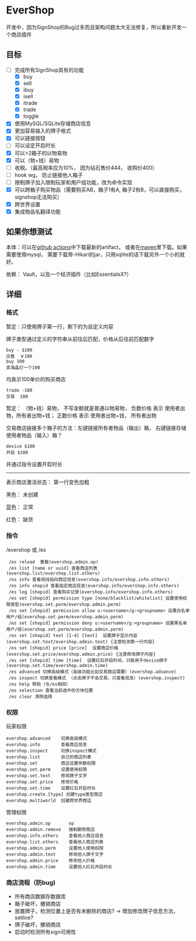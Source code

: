 # EverShop

开发中，因为SignShop的Bug过多而且架构问题太大无法修复，所以重新开发一个商店插件

## 目标

- [ ] 完成所有SignShop具有的功能
  - [x] buy
  - [x] sell
  - [x] ibuy
  - [x] isell
  - [x] itrade
  - [x] trade
  - [x] toggle
- [x] 使用MySQL/SQLite存储商店信息
- [x] 更加容易输入的牌子格式
- [x] 可以链接按钮
- [ ] 可以设定开启时长
- [x] 可以>2箱子的以物易物
- [x] 可以（物+钱）易物
- [ ] 收税。（最高税率应为10%， 因为钻石售价444， 收购价400）
- [ ] hook wg， 防止链接他人箱子
- [ ] 限制牌子加入限制玩家和用户组功能，改为命令实现
- [x] 可以跨箱子购买物品（需要购买AB，箱子1有A, 箱子2有B，可以直接购买，signshop无法购买）
- [x] 跨世界设置
- [x] 集成物品名翻译功能

## 如果你想测试

本体：可以在[github actions](https://github.com/EverMCServer/EverShop/actions)中下载最新的artifact， 或者在[maven](http://maven-djytw.azurewebsites.net/maven-repository/com/evermc/evershop/EverShop/1.0/)里下载。如果需要使用mysql， 需要下载带-Hikari的jar，只用sqlite的话下载另外一个小的就好。

依赖： Vault，以及一个经济插件（比如EssentialsX?）

## 详细

### 格式

暂定：只使用牌子第一行，剩下的为自定义内容

牌子类型通过定义的字符串从前往后匹配，价格从后往前匹配数字

```
buy - $100
出售  ￥100
buy 100
卖海晶灯一个100
```

均表示100单价的购买商店 

```
trade -100
交易  100
```

暂定： （物+钱）易物， 不写金额就是普通以物易物， 负数价格 表示 使用者出物，所有者出物+钱； 正数价格 表示 使用者出物+钱， 所有者出物

交易商店链接多个箱子的方法：左键链接所有者物品（输出）箱， 右键链接存储使用者物品（输入）箱？

```
device $100
开启 $100
```

并通过指令设置开启时长

------

表示商店激活状态： 第一行变色加粗

黑色： 未创建

蓝色： 正常

红色： 缺货

### 指令

/evershop 或 /es

```
 /es reload  重载(evershop.admin.op)
 /es list [name or uuid] 查看商店列表(evershop.list/evershop.list.others)
 /es info 查看视线指向商店信息(evershop.info/evershop.info.others)
 /es info shopid 查看指定商店信息(evershop.info/evershop.info.others)
 /es log [shopid] 查看购买记录(evershop.info/evershop.info.others)
 /es set [shopid] permission type [none/blacklist/whitelist] 设置使用权限类型(evershop.set.perm/evershop.admin.perm)
 /es set [shopid] permission allow u:<username>/g:<groupname> 设置白名单用户/组(evershop.set.perm/evershop.admin.perm)
 /es set [shopid] permission deny u:<username>/g:<groupname> 设置黑名单用户/组(evershop.set.perm/evershop.admin.perm)
 /es set [shopid] text [1-4] [text]  设置牌子显示内容(evershop.set.text/evershop.admin.text) {注意检测第一行内容}
 /es set [shopid] price [price]  设置商店价格(evershop.set.price/evershop.admin.price) {注意修改牌子内容}
 /es set [shopid] time [time]  设置红石开启时间，只能用于device牌子(evershop.set.time/evershop.admin.time)
 /es advanced 切换高级模式（高级功能比如交易商店需要）(evershop.advance)
 /es inspect 切换查看模式 （点击牌子不会交易，只查看信息）(evershop.inspect)
 /es help 帮助（与/es相同）
 /es selection 查看当前选中的方块位置
 /es clear 清除选择
```

### 权限

玩家权限

```
evershop.advanced    切换高级模式
evershop.info        查看商店信息
evershop.inspect     切换inspect模式
evershop.list        自己的商店列表
evershop.set         商店设置参数权限
evershop.set.perm    设置使用权限
evershop.set.text    修改牌子文字
evershop.set.price   修改价格
evershop.set.time    设置红石开启时长
evershop.create.[type] 创建type类型商店
evershop.multiworld  创建跨世界商店
```

管理权限

```
evershop.admin.op       op
evershop.admin.remove   强制删除商店
evershop.info.others    查看他人商店信息
evershop.list.others    查看他人商店列表
evershop.admin.perm     设置他人使用权限
evershop.admin.text     修改他人牌子文字
evershop.admin.price    修改他人价格
evershop.admin.time     设置他人红石开启时长
```

### 商店流程（防bug)

* 所有商店数据存数据库
* 箱子破坏，撤销商店
* 放置牌子，检测位置上是否有未删除的商店? -> 增加修改牌子信息方法， setline?
* 牌子破坏，撤销商店
* 启动时检测所有sign可用性
